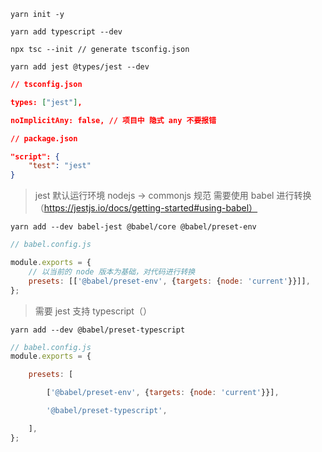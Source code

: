 ```shell
yarn init -y

yarn add typescript --dev

npx tsc --init // generate tsconfig.json

yarn add jest @types/jest --dev

```

```json
// tsconfig.json

types: ["jest"],

noImplicitAny: false, // 项目中 隐式 any 不要报错

```


```json
// package.json

"script": {
	"test": "jest"
}

```

> jest 默认运行环境 nodejs -> commonjs 规范
> 需要使用 babel 进行转换（https://jestjs.io/docs/getting-started#using-babel）
```shell
yarn add --dev babel-jest @babel/core @babel/preset-env

```

```javascript
// babel.config.js

module.exports = {
	// 以当前的 node 版本为基础，对代码进行转换
	presets: [['@babel/preset-env', {targets: {node: 'current'}}]], 
};
```

>需要 jest 支持 typescript（）

```shell
yarn add --dev @babel/preset-typescript

```

```javascript
// babel.config.js
module.exports = {

	presets: [

		['@babel/preset-env', {targets: {node: 'current'}}],

		'@babel/preset-typescript',

	],
};
```



